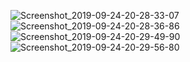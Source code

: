 ![Screenshot_2019-09-24-20-28-33-07](https://user-images.githubusercontent.com/44739367/65516459-3ea2c600-df0b-11e9-89eb-072bb6f00ca9.png)
![Screenshot_2019-09-24-20-28-36-86](https://user-images.githubusercontent.com/44739367/65516560-6a25b080-df0b-11e9-9f1c-fb054bc424d5.png)
![Screenshot_2019-09-24-20-29-49-90](https://user-images.githubusercontent.com/44739367/65516646-93464100-df0b-11e9-99a2-7bf8e4d83ee5.png)
![Screenshot_2019-09-24-20-29-56-80](https://user-images.githubusercontent.com/44739367/65516726-bcff6800-df0b-11e9-84c1-e4abc0748f6f.png)

